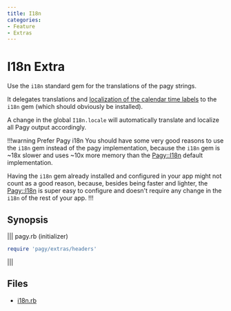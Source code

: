 ```yaml
---
title: I18n
categories:
- Feature
- Extras
---
```


# I18n Extra

Use the `i18n` standard gem for the translations of the pagy strings.

It delegates translations and [localization of the calendar time labels](calendar.md#i18n-localization) to the `i18n` gem (which should obviously be installed).

A change in the global `I18n.locale` will automatically translate and localize all Pagy output accordingly.

!!!warning Prefer Pagy i18n
You should have some very good reasons to use the `i18n` gem instead of the pagy implementation, because the `i18n` gem is ~18x slower and uses ~10x more memory than the [Pagy::I18n](/docs/api/i18n) default implementation.

Having the `i18n` gem already installed and configured in your app might not count as a good reason, because, besides being faster and lighter, the [Pagy::I18n](/docs/api/i18n) is super easy to configure and doesn't require any change in the `i18n` of the rest of your app.
!!!

## Synopsis

||| pagy.rb (initializer)
```ruby
require 'pagy/extras/headers'
```
|||

## Files

- [i18n.rb](https://github.com/ddnexus/pagy/blob/master/lib/pagy/extras/i18n.rb)
